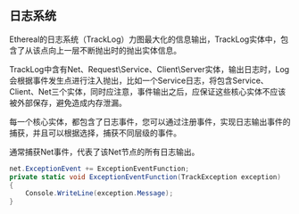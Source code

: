 ## 日志系统

Ethereal的日志系统（TrackLog）力图最大化的信息输出，TrackLog实体中，包含了从该点向上一层不断抛出时的抛出实体信息。

TrackLog中含有Net、Request\Service、Client\Server实体，输出日志时，Log会根据事件发生点进行注入抛出，比如一个Service日志，将包含Service、Client、Net三个实体，同时应注意，事件输出之后，应保证这些核心实体不应该被外部保存，避免造成内存泄漏。

每一个核心实体，都包含了日志事件，您可以通过注册事件，实现日志输出事件的捕获，并且可以根据选择，捕获不同层级的事件。

通常捕获Net事件，代表了该Net节点的所有日志输出。

```c#
net.ExceptionEvent += ExceptionEventFunction;
private static void ExceptionEventFunction(TrackException exception)
{
    Console.WriteLine(exception.Message);
}
```

